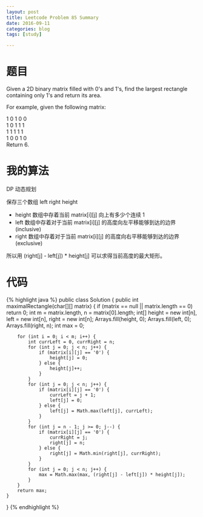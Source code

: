 ```yaml
---
layout: post
title: Leetcode Problem 85 Summary
date: 2016-09-11
categories: blog
tags: [study]

---
```


# 题目

Given a 2D binary matrix filled with 0's and 1's, find the largest rectangle containing only 1's and return its area.

For example, given the following matrix:

1 0 1 0 0  
1 0 1 1 1  
1 1 1 1 1  
1 0 0 1 0  
Return 6.

# 我的算法

DP 动态规划

保存三个数组 left right height

* height 数组中存着当前 matrix[i][j] 向上有多少个连续 1
* left 数组中存着对于当前 matrix[i][j] 的高度向左平移能够到达的边界 (inclusive)
* right 数组中存着对于当前 matrix[i][j] 的高度向右平移能够到达的边界 (exclusive)

所以用 (right[j] - left[j]) * height[j] 可以求得当前高度的最大矩形。

# 代码

{% highlight java %}
public class Solution {
    public int maximalRectangle(char[][] matrix) {
        if (matrix == null || matrix.length == 0) return 0;
        int m = matrix.length, n = matrix[0].length;
        int[] height = new int[n], left = new int[n], right = new int[n];
        Arrays.fill(height, 0);
        Arrays.fill(left, 0);
        Arrays.fill(right, n);
        int max = 0;
        
        for (int i = 0; i < m; i++) {
            int currLeft = 0, currRight = n;
            for (int j = 0; j < n; j++) {
                if (matrix[i][j] == '0') {
                    height[j] = 0;
                } else {
                    height[j]++;
                }
            }
            for (int j = 0; j < n; j++) {
                if (matrix[i][j] == '0') {
                    currLeft = j + 1;
                    left[j] = 0;
                } else {
                    left[j] = Math.max(left[j], currLeft);
                }
            }
            for (int j = n - 1; j >= 0; j--) {
                if (matrix[i][j] == '0') {
                    currRight = j;
                    right[j] = n;
                } else {
                    right[j] = Math.min(right[j], currRight);
                }
            }
            for (int j = 0; j < n; j++) {
                max = Math.max(max, (right[j] - left[j]) * height[j]);
            }
        }
        return max;
    }
}
{% endhighlight %}